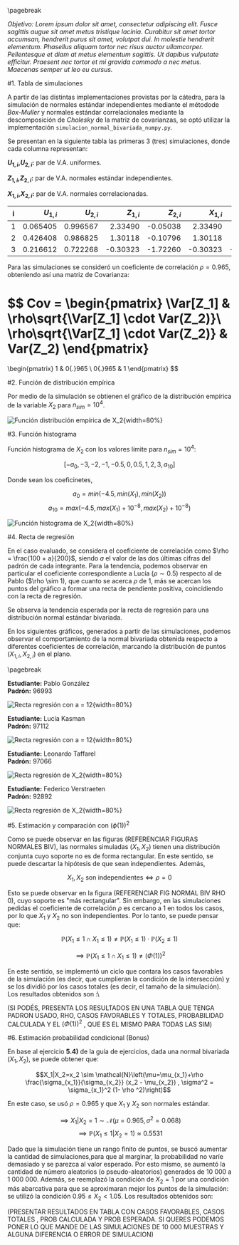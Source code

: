 \pagebreak

*Objetivo: Lorem ipsum dolor sit amet, consectetur adipiscing elit. Fusce sagittis augue sit amet metus tristique lacinia. Curabitur sit amet tortor accumsan, hendrerit purus sit amet, volutpat dui. In molestie hendrerit elementum. Phasellus aliquam tortor nec risus auctor ullamcorper. Pellentesque et diam at metus elementum sagittis. Ut dapibus vulputate efficitur. Praesent nec tortor et mi gravida commodo a nec metus. Maecenas semper ut leo eu cursus.*

#1. Tabla de simulaciones

A partir de las distintas implementaciones provistas por la cátedra, para la simulación de normales estándar independientes mediante el métodode *Box-Muller* y normales estándar correlacionales mediante la descomposición de *Cholesky* de la matriz de covarianzas, se optó utilizar la implementación `simulacion_normal_bivariada_numpy.py`.

Se presentan en la siguiente tabla las primeras 3 (tres) simulaciones, donde cada columna representan:

**$U_{1,i}$,$U_{2,i}$:** par de V.A. uniformes.

**$Z_{1,i}$,$Z_{2,i}$:** par de V.A. normales estándar independientes.

**$X_{1,i}$,$X_{2,i}$:** par de V.A. normales correlacionadas.


| i |$U_{1,i}$|$U_{2,i}$|$Z_{1,i}$|$Z_{2,i}$|$X_{1,i}$|$X_{2,i}$|
|:-:|--------:|--------:|--------:|--------:|--------:|--------:|
| 1 | 0.065405| 0.996567|  2.33490| -0.05038|  2.33490|  2.23997|
| 2 | 0.426408| 0.986825|  1.30118| -0.10796|  1.30118|  1.22732|
| 3 | 0.216612| 0.722268| -0.30323| -1.72260| -0.30323|-0.744368|

Para las simulaciones se consideró un coeficiente de correlación $\rho = 0{.}965$, obteniendo así una matriz de Covarianza:

$$
Cov =
 \begin{pmatrix}
  \Var[Z_1] & \rho\sqrt{\Var[Z_1] \cdot Var(Z_2)}\\
  \rho\sqrt{\Var[Z_1] \cdot Var(Z_2)} & Var(Z_2) 
 \end{pmatrix}
=
 \begin{pmatrix}
  1 & 0{.}965 \\
  0{.}965 & 1
 \end{pmatrix}
$$

#2. Función de distribución empírica

Por medio de la simulación se obtienen el gráfico de la distribución empírica de la variable $X_2$ para $n_{sim} = 10^4$.

![Función distribución empírica de $X_2$](img/fde.png){width=80%}

#3. Función histograma

Función histograma de $X_2$ con los valores límite para $n_{sim} = 10^4$: 

$$[-a_0, -3, -2, -1, -0{.}5, 0, 0{.}5, 1, 2, 3, a_{10}]$$

Donde sean los coeficinetes,

$$a_0 = min(-4{.}5, min(X_1), min(X_2))$$
$$a_{10} = max(-4{.}5, max(X_1) + 10^{-8}, max(X_2) + 10^{-8})$$

![Función histograma de $X_2$](img/hist.png){width=80%}

#4. Recta de regresión

En el caso evaluado, se considera el coeficiente de correlación como $\rho = \frac{100 + a}{200}$, siendo $a$ el valor de las dos últimas cifras del padrón de cada integrante. 
Para la tendencia, podemos observar en particular el coeficiente correspondiente a Lucía ($\rho \sim 0.5$) respecto al de Pablo ($\rho \sim 1), que cuanto se acerca $\rho$ de 1, más se acercan los puntos del gráfico a formar una recta de pendiente positiva, coincidiendo con la recta de regresión.

Se observa la tendencia esperada por la recta de regresión para una distribución normal estándar bivariada.

En los siguientes gráficos, generados a partir de las simulaciones, podemos observar el comportamiento de la normal bivariada obtenida respecto a diferentes coeficientes de correlación, marcando la distribución de puntos $(X_{1,i} , X_{2,i})$ en el plano.

\pagebreak

**Estudiante:** Pablo González\
**Padrón:** 96993

![Recta regresión con a = 12](img/foo5_Pablo.png){width=80%}

**Estudiante:** Lucía Kasman\
**Padrón:** 97112

![Recta regresión con a = 12](img/foo5_Lucia.png){width=80%}

**Estudiante:** Leonardo Taffarel\
**Padrón:** 97066

![Recta regresión de $X_2$](img/foo5_Leo.png){width=80%}

**Estudiante:** Federico Verstraeten\
**Padrón:** 92892

![Recta regresión de $X_2$](img/foo5_Fede.png){width=80%}

#5. Estimación y comparación con $(\phi(1))^2$

Como se puede observar en las figuras (REFERENCIAR FIGURAS NORMALES BIV),  las normales simuladas $(X_1,X_2)$ tienen una distribución conjunta cuyo soporte no es de forma rectangular. En este sentido, se puede descartar la hipótesis de que sean independientes. Además, 

$$X_1 , X_2 \textrm{ son independientes} \iff \rho = 0$$

Esto se puede observar en la figura (REFERENCIAR FIG NORMAL BIV RHO 0), cuyo soporte es "más rectangular". Sin embargo, en las simulaciones pedidas el coeficiente de correlación $\rho$ es cercano a 1 en todos los casos, por lo que $X_1$ y $X_2$ no son independientes. Por lo tanto, se puede pensar que:

$$\mathbb{P}(X_1 \leq 1 \cap X_1 \leq 1) \neq \mathbb{P}(X_1 \leq 1) \cdot \mathbb{P}(X_2 \leq 1)$$

$$\implies \mathbb{P}(X_1 \leq 1 \cap X_1 \leq 1) \neq (\Phi(1))^2$$

En este sentido, se implementó un ciclo que contara los casos favorables de la simulación (es decir, que cumplieran la condición de la intersección) y se los dividió por los casos totales (es decir, el tamaño de la simulación). Los resultados obtenidos son :\\

(SI PODÉS, PRESENTA LOS RESULTADOS EN UNA TABLA QUE TENGA PADRON USADO, RHO, CASOS FAVORABLES Y TOTALES, PROBABILIDAD CALCULADA Y EL $(\Phi(1))^2$ , QUE ES EL MISMO PARA TODAS LAS SIM)

  
#6. Estimación probabilidad condicional (Bonus)

En base al ejercicio **5.4)** de la guía de ejercicios, dada una normal bivariada $(X_1,X_2)$, se puede obtener que:

$$X_1|X_2=x_2 \sim \mathcal{N}\left(\mu=\mu_{x_1}+\rho \frac{\sigma_{x_1}}{\sigma_{x_2}} (x_2 - \mu_{x_2}) , \sigma^2 = \sigma_{x_1}^2 (1- \rho ^2)\right)$$

En este caso, se usó $\rho=0{.}965$  y que $X_1$ y $X_2$ son normales estándar. 

$$\implies X_1|X_2=1 \sim \mathcal{N}(\mu=0{.}965 , \sigma^2 = 0{.}068)$$
$$\implies \mathbb{P}(X_1 \leq 1|X_2=1) \approx 0{.}5531$$

Dado que la simulación tiene un rango finito de puntos, se buscó aumentar la cantidad de simulaciones,para que al marginar, la probabilidad no varíe  demasiado y se parezca al valor esperado. Por esto mismo, se aumentó la cantidad de número aleatorios (o pseudo-aleatorios) generados de 10 000 a 1 000 000. Además, se reemplazó la condición de $X_2 = 1$ por una condición más abarcativa para que se aproximaran mejor los puntos de la simulación: se utilizó la condición $0{.}95 \leq X_2 < 1{.}05$. Los resultados obtenidos son:

(PRESENTAR RESULTADOS EN TABLA CON CASOS FAVORABLES, CASOS TOTALES , PROB CALCULADA Y PROB ESPERADA. SI QUERES PODEMOS PONER LO QUE MANDE DE LAS SIMULACIONES DE 10 000 MUESTRAS Y ALGUNA DIFERENCIA O ERROR DE SIMULACION)
